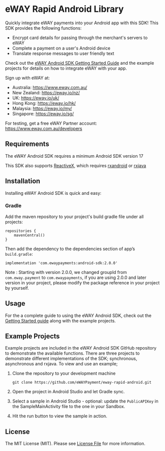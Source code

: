 # eWAY Rapid Android Library

Quickly integrate eWAY payments into your Android app with this SDK! This SDK provides the following functions:

 - Encrypt card details for passing through the merchant's servers to eWAY
 - Complete a payment on a user's Android device
 - Translate response messages to user friendly text

Check out the [eWAY Android SDK Getting Started Guide](https://go.eway.io/s/article/Android-SDK-Getting-Started?language=en_US) and the example projects for details on how to integrate eWAY with your app.

Sign up with eWAY at:
 - Australia:    https://www.eway.com.au/
 - New Zealand:  https://eway.io/nz/
 - UK:           https://eway.io/uk/
 - Hong Kong:    https://eway.io/hk/
 - Malaysia:     https://eway.io/my/
 - Singapore:    https://eway.io/sg/

For testing, get a free eWAY Partner account: https://www.eway.com.au/developers

## Requirements

The eWAY Android SDK requires a minimum Android SDK version 17

This SDK also supports [ReactiveX](http://reactivex.io/), which requires [rxandroid](https://github.com/ReactiveX/RxAndroid) or [rxjava](https://github.com/ReactiveX/RxJava)

## Installation

Installing eWAY Android SDK is quick and easy:

### Gradle

Add the maven repository to your project's build gradle file under all projects:

```
repositories {
    mavenCentral()
}
```

Then add the dependency to the dependencies section of app’s `build.gradle`:

```
implementation 'com.ewaypayments:android-sdk:2.0.0'
```

Note : Starting with version 2.0.0, we changed groupId from `com.eway.payment` to `com.ewaypayments`, if you are using 2.0.0 and later version in your project, please modify the package reference in your project by yourself.

## Usage

For the a complete guide to using the eWAY Android SDK, check out the [Getting Started guide](https://go.eway.io/s/article/Android-SDK-Getting-Started?language=en_US) along with the example projects.

## Example Projects

Example projects are included in the eWAY Android SDK GitHub repository to demonstrate the available functions. There are three projects to demonstrate different implementations of the SDK; synchronous, asynchronous and rxjava. To view and use an example;

1. Clone the repository to your development machine

    ```
    git clone https://github.com/eWAYPayment/eway-rapid-android.git
    ```

2. Open the project in Android Studio and let Gradle sync. 
3. Select a sample in Android Studio - optional: update the `PublicAPIKey` in the SampleMainActivity file to the one in your Sandbox.
4. Hit the run button to view the sample in action.


## License

The MIT License (MIT). Please see [License File](LICENSE.md) for more information.
